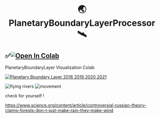 # <div align="center">🌏 PlanetaryBoundaryLayerProcessor 🛰️</div>
## <div align="left">✅<a href="https://colab.research.google.com/github/1kaiser/PlanetaryBoundaryLayerProcessor/blob/main/PBLH_processor%F0%9F%92%BB.ipynb" target="_parent"><img src="https://colab.research.google.com/assets/colab-badge.svg" alt="Open In Colab"/></a>
</div>

 PlanetaryBoundaryLayer Visualization Colab
 
 [![Planetary Boundary Layer 2018 2019  2020 2021](https://img.youtube.com/vi/gHK8Le2TFzw/0.jpg)](http://www.youtube.com/watch?v=gHK8Le2TFzw)

![flying rivers](https://user-images.githubusercontent.com/26379748/162631680-96074190-cc6d-4691-ad31-6b2028b967f6.png)
![movement](https://user-images.githubusercontent.com/26379748/162631686-83ef30a7-9b4c-4a7d-9c60-20e6aded3441.png)

check for yourself !

https://www.science.org/content/article/controversial-russian-theory-claims-forests-don-t-just-make-rain-they-make-wind
